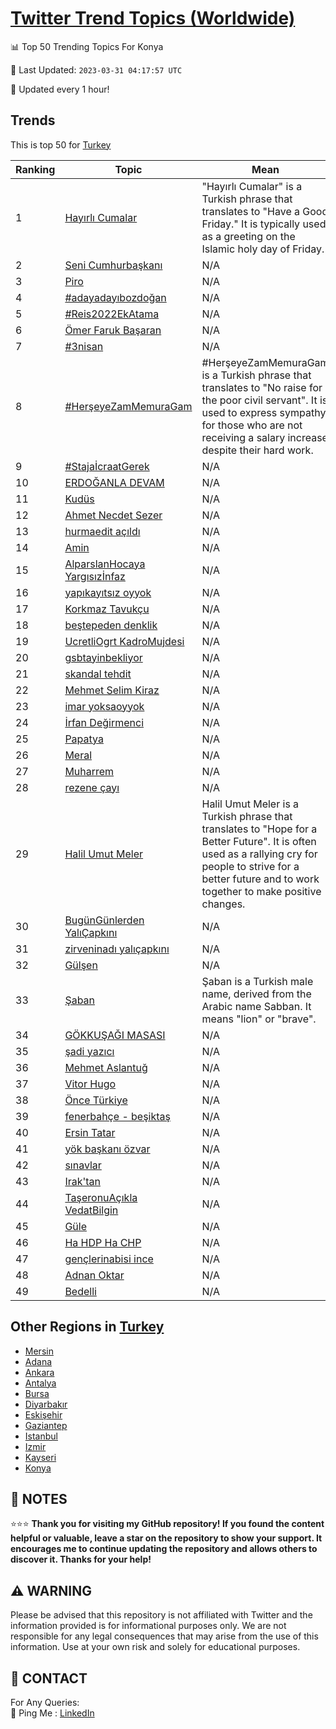 [Twitter Trend Topics (Worldwide)](https://github.com/ErcinDedeoglu/Twitter-Trend-Topics)
==========


📊 Top 50 Trending Topics For Konya

📆 Last Updated: `2023-03-31 04:17:57 UTC`

🔧 Updated every 1 hour!


## Trends

This is top 50 for [Turkey](</Turkey>)

| Ranking | Topic | Mean |
| ------- | ------------ | ------------ |
| 1 | [Hayırlı Cumalar](http://twitter.com/search?q=Hay%c4%b1rl%c4%b1+Cumalar) | "Hayırlı Cumalar" is a Turkish phrase that translates to "Have a Good Friday." It is typically used as a greeting on the Islamic holy day of Friday. |
| 2 | [Seni Cumhurbaşkanı](http://twitter.com/search?q=Seni+Cumhurba%c5%9fkan%c4%b1) | N/A |
| 3 | [Piro](http://twitter.com/search?q=Piro) | N/A |
| 4 | [#adayadayıbozdoğan](http://twitter.com/search?q=%23adayaday%c4%b1bozdo%c4%9fan) | N/A |
| 5 | [#Reis2022EkAtama](http://twitter.com/search?q=%23Reis2022EkAtama) | N/A |
| 6 | [Ömer Faruk Başaran](http://twitter.com/search?q=%c3%96mer+Faruk+Ba%c5%9faran) | N/A |
| 7 | [#3nisan](http://twitter.com/search?q=%233nisan) | N/A |
| 8 | [#HerşeyeZamMemuraGam](http://twitter.com/search?q=%23Her%c5%9feyeZamMemuraGam) | #HerşeyeZamMemuraGam is a Turkish phrase that translates to "No raise for the poor civil servant". It is used to express sympathy for those who are not receiving a salary increase despite their hard work. |
| 9 | [#StajaİcraatGerek](http://twitter.com/search?q=%23Staja%c4%b0craatGerek) | N/A |
| 10 | [ERDOĞANLA DEVAM](http://twitter.com/search?q=ERDO%c4%9eANLA+DEVAM) | N/A |
| 11 | [Kudüs](http://twitter.com/search?q=Kud%c3%bcs) | N/A |
| 12 | [Ahmet Necdet Sezer](http://twitter.com/search?q=Ahmet+Necdet+Sezer) | N/A |
| 13 | [hurmaedit açıldı](http://twitter.com/search?q=hurmaedit+a%c3%a7%c4%b1ld%c4%b1) | N/A |
| 14 | [Amin](http://twitter.com/search?q=Amin) | N/A |
| 15 | [AlparslanHocaya Yargısızİnfaz](http://twitter.com/search?q=AlparslanHocaya+Yarg%c4%b1s%c4%b1z%c4%b0nfaz) | N/A |
| 16 | [yapıkayıtsız oyyok](http://twitter.com/search?q=yap%c4%b1kay%c4%b1ts%c4%b1z+oyyok) | N/A |
| 17 | [Korkmaz Tavukçu](http://twitter.com/search?q=Korkmaz+Tavuk%c3%a7u) | N/A |
| 18 | [beştepeden denklik](http://twitter.com/search?q=be%c5%9ftepeden+denklik) | N/A |
| 19 | [UcretliOgrt KadroMujdesi](http://twitter.com/search?q=UcretliOgrt+KadroMujdesi) | N/A |
| 20 | [gsbtayinbekliyor](http://twitter.com/search?q=gsbtayinbekliyor) | N/A |
| 21 | [skandal tehdit](http://twitter.com/search?q=skandal+tehdit) | N/A |
| 22 | [Mehmet Selim Kiraz](http://twitter.com/search?q=Mehmet+Selim+Kiraz) | N/A |
| 23 | [imar yoksaoyyok](http://twitter.com/search?q=imar+yoksaoyyok) | N/A |
| 24 | [İrfan Değirmenci](http://twitter.com/search?q=%c4%b0rfan+De%c4%9firmenci) | N/A |
| 25 | [Papatya](http://twitter.com/search?q=Papatya) | N/A |
| 26 | [Meral](http://twitter.com/search?q=Meral) | N/A |
| 27 | [Muharrem](http://twitter.com/search?q=Muharrem) | N/A |
| 28 | [rezene çayı](http://twitter.com/search?q=rezene+%c3%a7ay%c4%b1) | N/A |
| 29 | [Halil Umut Meler](http://twitter.com/search?q=Halil+Umut+Meler) | Halil Umut Meler is a Turkish phrase that translates to "Hope for a Better Future". It is often used as a rallying cry for people to strive for a better future and to work together to make positive changes. |
| 30 | [BugünGünlerden YalıÇapkını](http://twitter.com/search?q=Bug%c3%bcnG%c3%bcnlerden+Yal%c4%b1%c3%87apk%c4%b1n%c4%b1) | N/A |
| 31 | [zirveninadı yalıçapkını](http://twitter.com/search?q=zirveninad%c4%b1+yal%c4%b1%c3%a7apk%c4%b1n%c4%b1) | N/A |
| 32 | [Gülşen](http://twitter.com/search?q=G%c3%bcl%c5%9fen) | N/A |
| 33 | [Şaban](http://twitter.com/search?q=%c5%9eaban) | Şaban is a Turkish male name, derived from the Arabic name Sabban. It means "lion" or "brave". |
| 34 | [GÖKKUŞAĞI MASASI](http://twitter.com/search?q=G%c3%96KKU%c5%9eA%c4%9eI+MASASI) | N/A |
| 35 | [şadi yazıcı](http://twitter.com/search?q=%c5%9fadi+yaz%c4%b1c%c4%b1) | N/A |
| 36 | [Mehmet Aslantuğ](http://twitter.com/search?q=Mehmet+Aslantu%c4%9f) | N/A |
| 37 | [Vitor Hugo](http://twitter.com/search?q=Vitor+Hugo) | N/A |
| 38 | [Önce Türkiye](http://twitter.com/search?q=%c3%96nce+T%c3%bcrkiye) | N/A |
| 39 | [fenerbahçe - beşiktaş](http://twitter.com/search?q=fenerbah%c3%a7e+-+be%c5%9fikta%c5%9f) | N/A |
| 40 | [Ersin Tatar](http://twitter.com/search?q=Ersin+Tatar) | N/A |
| 41 | [yök başkanı özvar](http://twitter.com/search?q=y%c3%b6k+ba%c5%9fkan%c4%b1+%c3%b6zvar) | N/A |
| 42 | [sınavlar](http://twitter.com/search?q=s%c4%b1navlar) | N/A |
| 43 | [Irak'tan](http://twitter.com/search?q=Irak%27tan) | N/A |
| 44 | [TaşeronuAçıkla VedatBilgin](http://twitter.com/search?q=Ta%c5%9feronuA%c3%a7%c4%b1kla+VedatBilgin) | N/A |
| 45 | [Güle](http://twitter.com/search?q=G%c3%bcle) | N/A |
| 46 | [Ha HDP Ha CHP](http://twitter.com/search?q=Ha+HDP+Ha+CHP) | N/A |
| 47 | [gençlerinabisi ince](http://twitter.com/search?q=gen%c3%a7lerinabisi+ince) | N/A |
| 48 | [Adnan Oktar](http://twitter.com/search?q=Adnan+Oktar) | N/A |
| 49 | [Bedelli](http://twitter.com/search?q=Bedelli) | N/A |



## Other Regions in [Turkey](</Turkey>)

* [Mersin](</Turkey/Mersin.md>)
* [Adana](</Turkey/Adana.md>)
* [Ankara](</Turkey/Ankara.md>)
* [Antalya](</Turkey/Antalya.md>)
* [Bursa](</Turkey/Bursa.md>)
* [Diyarbakır](</Turkey/Diyarbakır.md>)
* [Eskişehir](</Turkey/Eskişehir.md>)
* [Gaziantep](</Turkey/Gaziantep.md>)
* [Istanbul](</Turkey/Istanbul.md>)
* [Izmir](</Turkey/Izmir.md>)
* [Kayseri](</Turkey/Kayseri.md>)
* [Konya](</Turkey/Konya.md>)



## 📝 NOTES

⭐⭐⭐ **Thank you for visiting my GitHub repository! If you found the content helpful or valuable, leave a star on the repository to show your support. It encourages me to continue updating the repository and allows others to discover it. Thanks for your help!**


## ⚠️ WARNING

Please be advised that this repository is not affiliated with Twitter and the information provided is for informational purposes only. We are not responsible for any legal consequences that may arise from the use of this information. Use at your own risk and solely for educational purposes.


## 📨 CONTACT

 For Any Queries:  
            🏓 Ping Me : [LinkedIn](https://www.linkedin.com/in/ercindedeoglu/)
